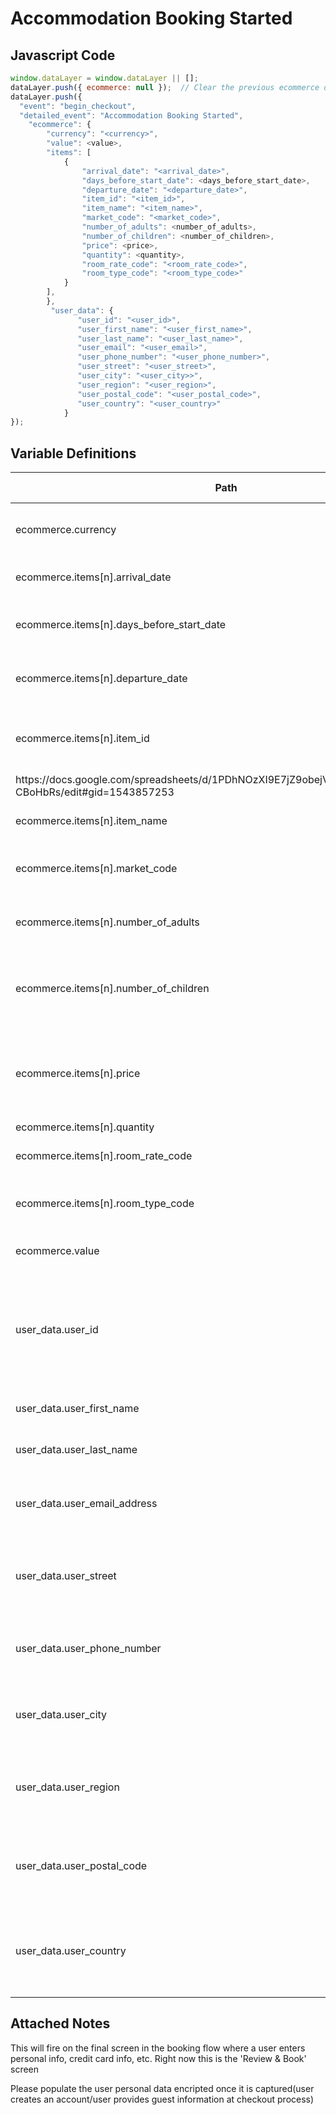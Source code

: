 # Accommodation Booking Started

### 

## Javascript Code
```js
window.dataLayer = window.dataLayer || [];
dataLayer.push({ ecommerce: null });  // Clear the previous ecommerce object.
dataLayer.push({
  "event": "begin_checkout",
  "detailed_event": "Accommodation Booking Started",
    "ecommerce": {
        "currency": "<currency>",
        "value": <value>,
        "items": [
            {
                "arrival_date": "<arrival_date>",
                "days_before_start_date": <days_before_start_date>,
                "departure_date": "<departure_date>",
                "item_id": "<item_id>",
                "item_name": "<item_name>",
                "market_code": "<market_code>",
                "number_of_adults": <number_of_adults>,
                "number_of_children": <number_of_children>,
                "price": <price>,
                "quantity": <quantity>,
                "room_rate_code": "<room_rate_code>",
                "room_type_code": "<room_type_code>"
            }
        ],
        },
         "user_data": {
               "user_id": "<user_id>",
               "user_first_name": "<user_first_name>",
               "user_last_name": "<user_last_name>",
               "user_email": "<user_email>",
               "user_phone_number": "<user_phone_number>",
               "user_street": "<user_street>",
               "user_city": "<user_city>>",
               "user_region": "<user_region>",
               "user_postal_code": "<user_postal_code>",
               "user_country": "<user_country>"
            }
});
```

## Variable Definitions

|Path|Type|Description|Example|Pattern|Min Length|Max Length|Minimum|Maximum|Multiple Of|
| --- | --- | --- | --- | --- | --- | --- | --- | --- | --- |
|ecommerce.currency|string|The currency, in 3-letter ISO 4217 format.||||||||
|ecommerce.items[n].arrival_date|string|the arrival date of a booking|YYYY-MM-DD|||||||
|ecommerce.items[n].days_before_start_date|number|captures the Days Before Start Date of the booking||||||||
|ecommerce.items[n].departure_date|string|captures Departure Date of the booking||||||||
|ecommerce.items[n].item_id|string|Please reference this document to determine the Item ID
https:\/\/docs.google.com\/spreadsheets\/d\/1PDhNOzXI9E7jZ9obejV4owtW3Wtwq66\_IaN-CBoHbRs\/edit\#gid=1543857253|6558, 70561|||||||
|ecommerce.items[n].item_name|string|Item Name \(context-specific\).|jeggings|||||||
|ecommerce.items[n].market_code|string|captures the Market Code of the booking||||||||
|ecommerce.items[n].number_of_adults|integer|Captures the number of adults in a booking||||||||
|ecommerce.items[n].number_of_children|integer|captures the Number of Children in a booking \(ecommerce DE\)||||||||
|ecommerce.items[n].price|number|The monetary price of the item, in units of the specified currency parameter.|9.99|||||||
|ecommerce.items[n].quantity|integer|Item quantity.|1|||||||
|ecommerce.items[n].room_rate_code|string|captures the rate code of the room||||||||
|ecommerce.items[n].room_type_code|string|captures the room type code of the booking||||||||
|ecommerce.value|number|The monetary value of the event.|7.77, 239.55, 659|||||||
|user_data.user_id|string|The id of the user currently logged in to the site, if the site offers authentication and the user is authenticated.|123456, abc123|||||||
|user_data.user_first_name|string|required|The first name of the user.|John|
|user_data.user_last_name|string|required|The last name of the user.|Smith|
|user_data.user_email_address|string|required|The email address of the user.|john.smith@test.com|
|user_data.user_street|string|required|The street and number of the user.|1 river bend rd|
|user_data.user_phone_number|string|required|The phone number of the user.|1.888.888.8888|
|user_data.user_city|string|required|City for the address of the user.|Plymoth|
|user_data.user_region|string|required|State or territory for the address of the user.|Massachusetts|
|user_data.user_postal_code|string|required|Postal code for the address of the user.|02345|
|user_data.user_country|string|required|ISO country code for the address of the user.|US|

## Attached Notes

<div class="pa-5 notes mb-5" data-v-39a3426a="">
<div class="preview-content mt-3" data-v-39a3426a="">
<p>This will fire on the final screen in the booking flow where a user enters personal info, credit card info, etc. Right now this is the 'Review &amp; Book' screen</p>
<p>Please populate the user personal data encripted once it is captured(user creates an account/user provides guest information at checkout process) </p>
</div>
</div>
<pre class="highlight mb-5" data-v-39a3426a="" data-qa="property-dataLayer-Accommodation Booking Started-wrapper">&nbsp;</pre>

